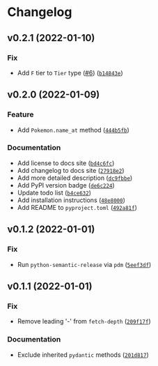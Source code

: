 # Changelog

<!--next-version-placeholder-->

## v0.2.1 (2022-01-10)
### Fix
* Add `F` tier to `Tier` type ([#6](https://github.com/jaynewey/py-unite-db/issues/6)) ([`b14843e`](https://github.com/jaynewey/py-unite-db/commit/b14843e5fae7a708ee4bba8455932a905c2651a1))

## v0.2.0 (2022-01-09)
### Feature
* Add `Pokemon.name_at` method ([`444b5fb`](https://github.com/jaynewey/py-unite-db/commit/444b5fb23e88a5b0591d7d17cad1a54b29e4fb9e))

### Documentation
* Add license to docs site ([`bd4c6fc`](https://github.com/jaynewey/py-unite-db/commit/bd4c6fc93c4486ec2cabeaf2f6dabf48dc5832f8))
* Add changelog to docs site ([`27918e2`](https://github.com/jaynewey/py-unite-db/commit/27918e25b3a05b877b340f648a83062f8d8b4805))
* Add more detailed description ([`dc9fbbe`](https://github.com/jaynewey/py-unite-db/commit/dc9fbbe6702dd8c0d2ee3fc395f41553b67213d4))
* Add PyPI version badge ([`de6c224`](https://github.com/jaynewey/py-unite-db/commit/de6c224c52edc2df215c267a45d95e0bfbe60631))
* Update todo list ([`b4ce632`](https://github.com/jaynewey/py-unite-db/commit/b4ce632f2172a8154147ee33d4f197cc9548cf52))
* Add installation instructions ([`48e8000`](https://github.com/jaynewey/py-unite-db/commit/48e8000b9fbb62e7869bb4109a4d35ffb36b99bf))
* Add README to `pyproject.toml` ([`492a81f`](https://github.com/jaynewey/py-unite-db/commit/492a81f17467b6b36b29b0ecb373a01da33392a7))

## v0.1.2 (2022-01-01)
### Fix
* Run `python-semantic-release` via `pdm` ([`5eef3df`](https://github.com/jaynewey/py-unite-db/commit/5eef3df55e973eb02bfa2cd9131e35ee0f909483))

## v0.1.1 (2022-01-01)
### Fix
* Remove leading '-' from `fetch-depth` ([`209f17f`](https://github.com/jaynewey/py-unite-db/commit/209f17f9d211e574a0c2629f26fa48de48c486ce))

### Documentation
* Exclude inherited `pydantic` methods ([`201d817`](https://github.com/jaynewey/py-unite-db/commit/201d817c8c2b9035ceadd65c158c3aab2c48d9c4))

